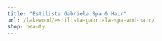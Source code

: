 ```yaml
---
title: "Estilista Gabriela Spa & Hair"
url: /lakewood/estilista-gabriela-spa-and-hair/
shop: beauty
---
```

